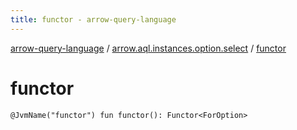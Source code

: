 ```yaml
---
title: functor - arrow-query-language
---
```


[arrow-query-language](../index.html) / [arrow.aql.instances.option.select](index.html) / [functor](./functor.html)

# functor

`@JvmName("functor") fun functor(): Functor<ForOption>`